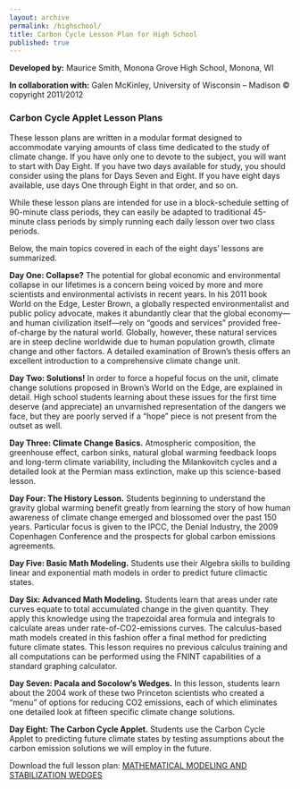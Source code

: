 ```yaml
---
layout: archive
permalink: /highschool/
title: Carbon Cycle Lesson Plan for High School
published: true
---
```



**Developed by:** Maurice Smith, Monona Grove High School, Monona, WI

**In collaboration with:** Galen McKinley, University of Wisconsin – Madison
© copyright 2011/2012

### Carbon Cycle Applet Lesson Plans

These lesson plans are written in a modular format designed to accommodate varying amounts of class time dedicated to the study of climate change. If you have only one to devote to the subject, you will want to start with Day Eight. If you have two days available for study, you should consider using the plans for Days Seven and Eight. If you have eight days available, use days One through Eight in that order, and so on.

While these lesson plans are intended for use in a block-schedule setting of 90-minute class periods, they can easily be adapted to traditional 45-minute class periods by simply running each daily lesson over two class periods.

Below, the main topics covered in each of the eight days’ lessons are summarized.

**Day One: Collapse?** The potential for global economic and environmental collapse in our lifetimes is a concern being voiced by more and more scientists and environmental activists in recent years. In his 2011 book World on the Edge, Lester Brown, a globally respected environmentalist and public policy advocate, makes it abundantly clear that the global economy—and human civilization itself—rely on “goods and services” provided free-of-charge by the natural world. Globally, however, these natural services are in steep decline worldwide due to human population growth, climate change and other factors. A detailed examination of Brown’s thesis offers an excellent introduction to a comprehensive climate change unit.

**Day Two: Solutions!** In order to force a hopeful focus on the unit, climate change solutions proposed in Brown’s World on the Edge, are explained in detail. High school students learning about these issues for the first time deserve (and appreciate) an unvarnished representation of the dangers we face, but they are poorly served if a “hope” piece is not present from the outset as well.

**Day Three: Climate Change Basics.** Atmospheric composition, the greenhouse effect, carbon sinks, natural global warming feedback loops and long-term climate variability, including the Milankovitch cycles and a detailed look at the Permian mass extinction, make up this science-based lesson.

**Day Four: The History Lesson.** Students beginning to understand the gravity global warming benefit greatly from learning the story of how human awareness of climate change emerged and blossomed over the past 150 years. Particular focus is given to the IPCC, the Denial Industry, the 2009 Copenhagen Conference and the prospects for global carbon emissions agreements.

**Day Five: Basic Math Modeling.** Students use their Algebra skills to building linear and exponential math models in order to predict future climactic states.

**Day Six: Advanced Math Modeling.** Students learn that areas under rate curves equate to total accumulated change in the given quantity. They apply this knowledge using the trapezoidal area formula and integrals to calculate areas under rate-of-CO2-emissions curves. The calculus-based math models created in this fashion offer a final method for predicting future climate states. This lesson requires no previous calculus training and all computations can be performed using the FNINT capabilities of a standard graphing calculator.

**Day Seven: Pacala and Socolow’s Wedges.** In this lesson, students learn about the 2004 work of these two Princeton scientists who created a “menu” of options for reducing CO2 emissions, each of which eliminates one detailed look at fifteen specific climate change solutions.

**Day Eight: The Carbon Cycle Applet.** Students use the Carbon Cycle Applet to predicting future climate states by testing assumptions about the carbon emission solutions we will employ in the future.

Download the full lesson plan: [MATHEMATICAL MODELING AND STABILIZATION WEDGES]({{site.baseurl}}/files/Applet_lesson_HighSchool_2011_FINALv3.pdf)

